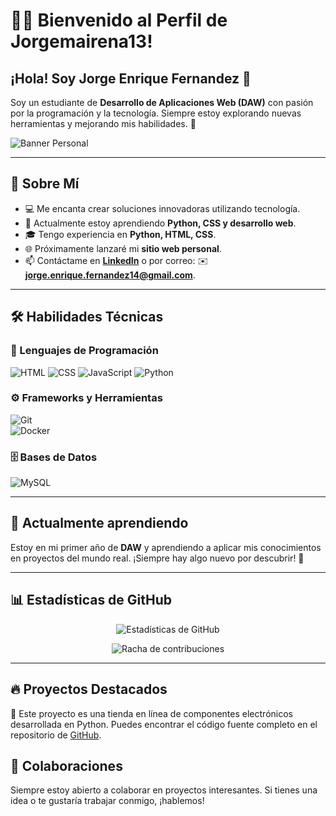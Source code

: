 # 👨‍💻 Bienvenido al Perfil de Jorgemairena13!
## ¡Hola! Soy Jorge Enrique Fernandez 👋

Soy un estudiante de **Desarrollo de Aplicaciones Web (DAW)** con pasión por la programación y la tecnología. Siempre estoy explorando nuevas herramientas y mejorando mis habilidades. 🚀  

![Banner Personal](https://github.com/user-attachments/assets/87b42785-247e-44b8-b0a9-cc8a6c5ac09c)  

---

## 🚀 Sobre Mí  

- 💻 Me encanta crear soluciones innovadoras utilizando tecnología.  
- 🌱 Actualmente estoy aprendiendo **Python, CSS y desarrollo web**.  
- 🎓 Tengo experiencia en **Python, HTML, CSS**.  
- 🌐 Próximamente lanzaré mi **sitio web personal**.  
- 📫 Contáctame en **[LinkedIn](https://www.linkedin.com/in/jorge-enrique-fernandez/)** o por correo: ✉️ **jorge.enrique.fernandez14@gmail.com**.  

---

## 🛠️ Habilidades Técnicas  

### 📌 Lenguajes de Programación  
![HTML](https://img.shields.io/badge/HTML-orange?logo=html5&logoColor=white)
![CSS](https://img.shields.io/badge/CSS-blue?logo=css3&logoColor=white)
![JavaScript](https://img.shields.io/badge/-JavaScript-F7DF1E?style=flat-square&logo=javascript&logoColor=black)
![Python](https://img.shields.io/badge/-Python-3776AB?style=flat-square&logo=python&logoColor=white)  

### ⚙️ Frameworks y Herramientas  
![Git](https://img.shields.io/badge/-Git-F05032?style=flat-square&logo=git&logoColor=white)  
![Docker](https://img.shields.io/badge/-Docker-2496ED?style=flat-square&logo=docker&logoColor=white)  

### 🗄️ Bases de Datos  
![MySQL](https://img.shields.io/badge/-MySQL-4479A1?style=flat-square&logo=mysql&logoColor=white)  

---

## 📖 Actualmente aprendiendo  
Estoy en mi primer año de **DAW** y aprendiendo a aplicar mis conocimientos en proyectos del mundo real. ¡Siempre hay algo nuevo por descubrir! 🚀  

---

## 📊 Estadísticas de GitHub  

<p align="center">
  <img src="https://github-readme-stats.vercel.app/api?username=Jorgemairena13&show_icons=true&theme=radical" alt="Estadísticas de GitHub" />
</p>

<p align="center">
  <img src="https://github-readme-streak-stats.herokuapp.com/?user=Jorgemairena13&theme=radical" alt="Racha de contribuciones" />
</p>

---

## 🔥 Proyectos Destacados  

📌 Este proyecto es una tienda en línea de componentes electrónicos desarrollada en Python. Puedes encontrar el código fuente completo en el repositorio de [GitHub](https://github.com/Jorgemairena13/Tienda-de-componentes).


## 🤝 Colaboraciones  

Siempre estoy abierto a colaborar en proyectos interesantes. Si tienes una idea o te gustaría trabajar conmigo, ¡hablemos!  







